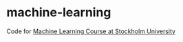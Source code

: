 # machine-learning

Code for [Machine Learning Course at Stockholm University](https://www.su.se/english/search-courses-and-programmes/ml272n-1.581407)
